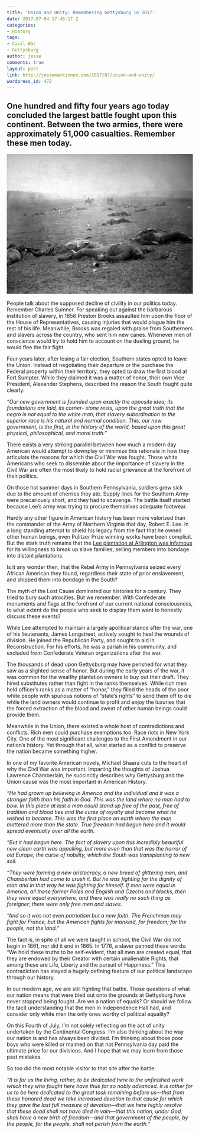 ```yaml
---
title: 'Union and Unity: Remembering Gettysburg in 2017'
date: 2017-07-04 17:48:17 Z
categories:
- History
tags:
- Civil War
- Gettysburg
author: jesse
comments: true
layout: post
link: http://jessemackinnon.com/2017/07/union-and-unity/
wordpress_id: 472
---
```


## One hundred and fifty four years ago today concluded the largest battle fought upon this continent. Between the two armies, there were approximately 51,000 casualties. Remember these men today.

<img src="/images/2017/battleofgettysburg.jpg" alt="">

People talk about the supposed decline of civility in our politics today. Remember Charles Sumner. For speaking out against the barbarous institution of slavery, in 1856 Preston Brooks assaulted him upon the floor of the House of Representatives, causing injuries that would plague him the rest of his life. Meanwhile, Brooks was regaled with praise from Southerners and slavers across the country, who sent him new canes. Whenever men of conscience would try to hold him to account on the dueling ground, he would flee the fair fight.

Four years later, after losing a fair election, Southern states opted to leave the Union. Instead of negotiating their departure or the purchase the Federal property within their territory, they opted to draw the first blood at Fort Sumpter. While they claimed it was a matter of honor, their own Vice President, Alexander Stephens, described the reason the South fought quite clearly:

_“Our new government is founded upon exactly the opposite idea; its foundations are laid, its corner- stone rests, upon the great truth that the negro is not equal to the white man; that slavery subordination to the superior race is his natural and normal condition. This, our new government, is the first, in the history of the world, based upon this great physical, philosophical, and moral truth.”_

There exists a very striking parallel between how much a modern day American would attempt to downplay or minimize this rationale in how they articulate the reasons for which the Civil War was fought. Those white Americans who seek to dissemble about the importance of slavery in the Civil War are often the most likely to hold racial grievance at the forefront of their politics.

On those hot summer days in Southern Pennsylvania, soldiers grew sick due to the amount of cherries they ate. Supply lines for the Southern Army were precariously short, and they had to scavenge. The battle itself started because Lee’s army was trying to procure themselves adequate footwear.

Hardly any other figure in American history has been more valorized than the commander of the Army of Northern Virginia that day, Robert E. Lee. In a long standing attempt to shield his legacy from the fact that he owned other human beings, even Pulitzer Prize winning works have been complicit. But the stark truth remains that the [Lee plantation at Arlington was infamous](https://www.theatlantic.com/politics/archive/2017/06/the-myth-of-the-kindly-general-lee/529038/) for its willingness to break up slave families, selling members into bondage into distant plantations.

Is it any wonder then, that the Rebel Army in Pennsylvania seized every African American they found, regardless their state of prior enslavement, and shipped them into bondage in the South?

The myth of the Lost Cause dominated our histories for a century. They tried to bury such atrocities. But we remember. With Confederate monuments and flags at the forefront of our current national consciousness, to what extent do the people who seek to display them want to honestly discuss these events?

While Lee attempted to maintain a largely apolitical stance after the war, one of his lieutenants, James Longstreet, actively sought to heal the wounds of division. He joined the Republican Party, and sought to aid in Reconstruction. For his efforts, he was a pariah in his community, and excluded from Confederate Veteran organizations after the war.

The thousands of dead upon Gettysburg may have perished for what they saw as a slighted sense of honor. But during the early years of the war, it was common for the wealthy plantation owners to buy out their draft. They hired substitutes rather than fight in the ranks themselves. While rich men held officer’s ranks as a matter of “honor,” they filled the heads of the poor white people with spurious notions of “state’s rights” to send them off to die while the land owners would continue to profit and enjoy the luxuries that the forced extraction of the blood and sweat of other human beings could provide them.

Meanwhile in the Union, there existed a whole host of contradictions and conflicts. Rich men could purchase exemptions too. Race riots in New York City. One of the most significant challenges to the First Amendment in our nation’s history. Yet through that all, what started as a conflict to preserve the nation became something higher.

In one of my favorite American novels, Michael Shaara cuts to the heart of why the Civil War was important. Imparting the thoughts of Joshua Lawrence Chamberlain, he succinctly describes why Gettysburg and the Union cause was the most important in American History.

_“He had grown up believing in America and the individual and it was a stronger faith than his faith in God. This was the land where no man had to bow. In this place at last a man could stand up free of the past, free of tradition and blood ties and the curse of royalty and become what he wished to become. This was the first place on earth where the man mattered more than the state. True freedom had begun here and it would spread eventually over all the earth._

_“But it had begun here. The fact of slavery upon this incredibly beautiful new clean earth was appalling, but more even than that was the horror of old Europe, the curse of nobility, which the South was transplanting to new soil._

_“They were forming a new aristocracy, a new breed of glittering men, and Chamberlain had come to crush it. But he was fighting for the dignity of man and in that way he was fighting for himself. If men were equal in America, all these former Poles and English and Czechs and blacks, then they were equal everywhere, and there was really no such thing as foreigner; there were only free men and slaves._

_“And so it was not even patriotism but a new faith. The Frenchman may fight for France, but the American fights for mankind, for freedom; for the people, not the land.”_

The fact is, in spite of all we were taught in school, the Civil War did not begin in 1861, nor did it end in 1865. In 1776, a slaver penned these words: “We hold these truths to be self-evident, that all men are created equal, that they are endowed by their Creator with certain unalienable Rights, that among these are Life, Liberty and the pursuit of Happiness.” This contradiction has stayed a hugely defining feature of our political landscape through our history.

In our modern age, we are still fighting that battle. Those questions of what our nation means that were bled out onto the grounds at Gettysburg have never stopped being fought. Are we a nation of equals? Or should we follow the tacit understanding that the men in Independence Hall had, and consider only white men the only ones worthy of political equality?

On this Fourth of July, I’m not solely reflecting on the act of unity undertaken by the Continental Congress. I’m also thinking about the way our nation is and has always been divided. I’m thinking about those poor boys who were killed or maimed on that hot Pennsylvania day paid the ultimate price for our divisions. And I hope that we may learn from those past mistakes.

So too did the most notable visitor to that site after the battle:

_“It is for us the living, rather, to be dedicated here to the unfinished work which they who fought here have thus far so nobly advanced. It is rather for us to be here dedicated to the great task remaining before us—that from these honored dead we take increased devotion to that cause for which they gave the last full measure of devotion—that we here highly resolve that these dead shall not have died in vain—that this nation, under God, shall have a new birth of freedom—and that government of the people, by the people, for the people, shall not perish from the earth.”_
